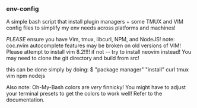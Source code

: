 ### env-config ###
A simple bash script that install plugin managers + some TMUX and VIM config files to simplify my env needs across platforms and machines!

*PLEASE* ensure you have Vim, tmux, libcurl, NPM, and NodeJS!
note: coc.nvim autocomplete features may be broken on old versions of VIM! Please attempt to install vim 8.2!!!! if not -- try to install neovim instead! You may need to clone the git directory and build from src!

this can be done simply by doing:
$ "package manager" "install" curl tmux vim npm nodejs


Also note: Oh-My-Bash colors are *very* finnicky! You might have to adjust your terminal presets to get the colors to work well! Refer to the documentation.
